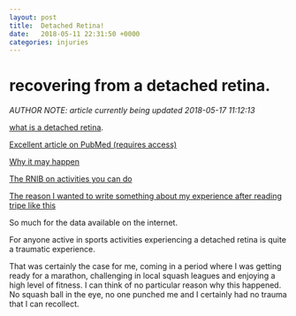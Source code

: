 ```yaml
---
layout: post
title:  Detached Retina!
date:   2018-05-11 22:31:50 +0000
categories: injuries
---
```



# recovering from a detached retina.

*AUTHOR NOTE: article currently being updated 2018-05-17 11:12:13*

[what is a detached retina](https://www.nhs.uk/conditions/detached-retina-retinal-detachment/).

[Excellent article on PubMed (requires access)](https://www.ncbi.nlm.nih.gov/pubmed/10977226) 

[Why it may happen](https://www.bmicos.com/blog/el-desprendimiento-de-retina?lang=en)

[The RNIB on activities you can do](https://www.rnib.org.uk/eye-health/your-guide-posterior-vitreous-detachment-pvd/what-activities-can-i-carry-doing)

[The reason I wanted to write something about my experience after reading tripe like this](https://www.firmoo.com/answer/question/7116.html)

So much for the data available on the internet.

For anyone active in sports activities experiencing a detached retina is quite a traumatic experience.

That was certainly the case for me, coming in a period where I was getting ready for a marathon, challenging in local squash leagues and enjoying a high level of fitness.
I can think of no particular reason why this happened.
No squash ball in the eye, no one punched me and I certainly had no trauma that I can recollect.

